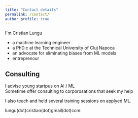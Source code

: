 ```yaml
---
title: "Contact details"
permalink: /contact/
author_profile: true
---
```


I'm Cristian Lungu  
* a machine learning engineer
* a PhD.c at the Technical University of Cluj Napoca
* an advocate for eliminating biases from ML models
* entreprenour


## Consulting

I advise young startpus on AI / ML  
Sometime offer consulting to corporosations that seek my help  

I also teach and held several training sessions on applyed ML.  

lungu(dot)cristian(dot)gmail(dot)com
